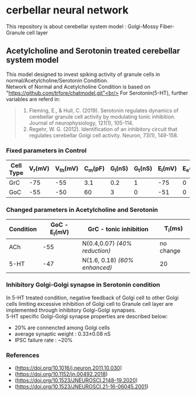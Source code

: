 # cerbellar neural network
This repository is about cerebellar system model : Golgi-Mossy Fiber-Granule cell layer <br/>
## Acetylcholine and Serotonin treated cerebellar system model
This model designed to invest spiking activity of granule cells in normal/Acetylcholine/Serotonin Condition. <br/> 
Network of Normal and Acetylcholine Condition is based on "https://github.com/trfore/chatmodel.git"<br/>
For Serotonin(5-HT), further variables are referd in: <br/>
>1. Fleming, E., & Hull, C. (2019). Serotonin regulates dynamics of cerebellar granule cell activity by modulating tonic inhibition. Journal of neurophysiology, 121(1), 105-114.<br/>
>2. Regehr, W. G. (2012). Identification of an inhibitory circuit that regulates cerebellar Golgi cell activity. Neuron, 73(1), 149-158.
### Fixed parameters in Control
| Cell Type | V<sub>r</sub>(mV) | V<sub>th</sub>(mV) | C<sub>m</sub>(pF) | G<sub>l</sub>(nS) | G<sub>t</sub>(nS) | E<sub>l</sub>(mV) | E<sub>e</sub>(mV) | E<sub>i</sub>(mV) | σ<sub>n</sub>(nS) | Ƭ<sub>n</sub>(ms) | Ƭ<sub>e</sub>(ms) | Ƭ<sub>i</sub>(ms) |
| --------- | ------- | -------- | ------- | ------- | ------- | ------- | ------- | ------- | ------------ | ---------- | ---------- | ---------- |
| GrC       |   -75   |   -55    |   3.1   |   0.2   |    1    |   -75   |    0    |   -75   |     0.05     |     20     |     12     |     20     |
| GoC       |   -55   |   -50    |   60    |    3    |    0    |   -51   |    0    |   -75   |      0.1     |     20     |     12     |     0      |
### Changed parameters in Acetylcholine and Serotonin
| Condition | GoC - E<sub>l</sub>(mV) |     GrC - tonic inhibition    | Ƭ<sub>i</sub>(ms) |
| --------- | ----------------------- | ----------------------------- | ----------------- |
|    ACh    |          -55            | N(0.4,0.07) _(40% reduction)_ |     no change     |
|    5-HT   |          -47            | N(1.6, 0.18) _(60% enhanced)_ |         20        |
### Inhibitory Golgi-Golgi synapse in Serotonin condition
In 5-HT treated condition, negative feedback of Golgi cell to other Golgi cells limiting excessive inhibition of Golgi cell to Granule cell layer are implemented through inhibitory Golgi-Golgi synapses.<br/>
5-HT specific Golgi-Golgi synapse properties are described below:
* 20% are connencted among Golgi cells
* average synaptic weight : 0.33±0.08 nS
* IPSC failure rate : ~20%
### References
* (https://doi.org/10.1016/j.neuron.2011.10.030)
* (https://doi.org/10.1152/jn.00492.2018)
* (https://doi.org/10.1523/JNEUROSCI.2148-19.2020)
* (https://doi.org/10.1523/JNEUROSCI.21-16-06045.2001)
